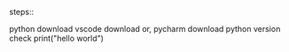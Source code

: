 steps::

python download
vscode download or,
pycharm download
python version check
print("hello world")
